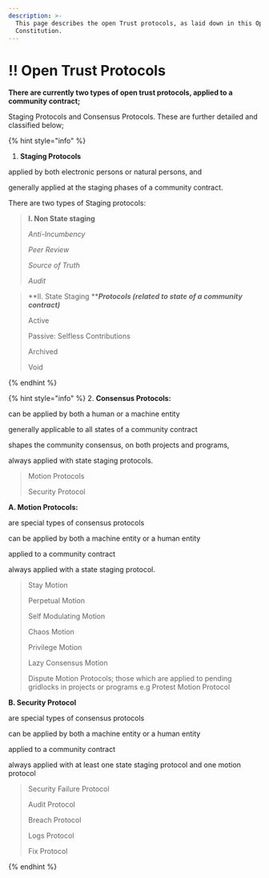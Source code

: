 ```yaml
---
description: >-
  This page describes the open Trust protocols, as laid down in this Open
  Constitution.
---
```


# ‼ Open Trust Protocols

**There are currently two types of open trust protocols, applied to a community contract;**

Staging Protocols and Consensus Protocols. These are further detailed and classified below;

{% hint style="info" %}


1. **Staging Protocols**

applied by both electronic persons or natural persons, and&#x20;

generally applied at the staging phases of a community contract.&#x20;

There are two types of Staging protocols:

> **I. Non State staging**
>
> _Anti-Incumbency_
>
> _Peer Review_
>
> _Source of Truth_
>
> _Audit_

> **II. State Staging **_**Protocols (related to state of a community contract)**_&#x20;
>
> Active
>
> Passive: Selfless Contributions
>
> Archived&#x20;
>
> Void


{% endhint %}



{% hint style="info" %}
2\. **Consensus Protocols:**&#x20;

can be applied by both a human or a machine entity&#x20;

generally applicable to all states of a community contract

shapes the community consensus, on both projects and programs,&#x20;

always applied with state staging protocols.

> Motion Protocols
>
> Security Protocol

**A. Motion Protocols:**&#x20;

are special types of consensus protocols

can be applied by both a machine entity or a human entity

applied to a community contract&#x20;

always applied with a state staging protocol.

> Stay Motion
>
> Perpetual Motion
>
> Self Modulating Motion
>
> Chaos Motion
>
> Privilege Motion
>
> Lazy Consensus Motion
>
> Dispute Motion Protocols; those which are applied to pending gridlocks in projects or programs e.g Protest Motion Protocol



**B. Security Protocol**

are special types of consensus protocols

can be applied by both a machine entity or a human entity

applied to a community contract&#x20;

always applied with at least one state staging protocol and one motion protocol

> Security Failure Protocol
>
> Audit Protocol
>
> Breach Protocol
>
> Logs Protocol
>
> Fix Protocol


{% endhint %}
